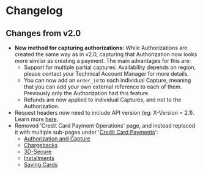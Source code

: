 # Changelog

## Changes from v2.0

* **New method for capturing authorizations:** While Authorizations are created the same way as in v2.0, capturing that Authorization now looks more similar as creating a payment. The main advantages for this are:
  * Support for multiple partial captures: Availability depends on region, please contact your Technical Account Manager for more details. 
  * You can now add an `order_id` to each individual Capture, meaning that you can add your own external reference to each of them. Previously only the Authorization had this feature.
  * Refunds are now applied to individual Captures, and not to the Authorization.
* Request headers now need to include API version \(eg: X-Version = 2.1\). Learn more [here](../api-documentation/payins-api-reference/security.md#headers).
* Removed 'Credit Card Payment Operations' page, and instead replaced it with multiple sub-pages under '[Credit Card Payments](../api-documentation/payins-api-reference/payments/credit-card-payments/)':
  * [Authorization and Capture](../api-documentation/payins-api-reference/payments/credit-card-payments/authorization-and-capture.md)
  * [Chargebacks](../api-documentation/payins-api-reference/payments/credit-card-payments/chargebacks.md)
  * [3D-Secure](../api-documentation/payins-api-reference/payments/credit-card-payments/3d-secure.md)
  * [Installments](../api-documentation/payins-api-reference/payments/credit-card-payments/installments.md)
  * [Saving Cards](../api-documentation/payins-api-reference/payments/credit-card-payments/saving-cards.md)

